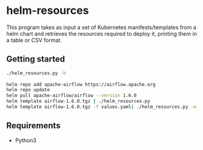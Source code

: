 # helm-resources

This program takes as input a set of Kubernetes manifests/templates from a helm chart and retrieves the resources required to deploy it, printing them in a table or CSV format.

## Getting started

```bash
./helm_resources.py -h
 
helm repo add apache-airflow https://airflow.apache.org
helm repo update
helm pull apache-airflow/airflow --version 1.6.0
helm template airflow-1.6.0.tgz | ./helm_resources.py
helm template airflow-1.6.0.tgz -f values.yaml| ./helm_resources.py -o csv
```

## Requirements

- Python3


